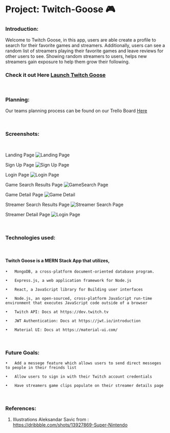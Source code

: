 # Project: Twitch-Goose 🎮


### Introduction:
Welcome to Twitch Goose, in this app, users are able create a profile to search for their favorite games and streamers.  Additionally, users can see a random list of streamers playing their favorite games and leave reviews for other users to see. Showing random streamers to users, helps new streamers gain exposure to help them grow their following. 
</br>

### Check it out Here [Launch Twitch Goose](https://twitch-goose.herokuapp.com/)
</br>

### Planning:
Our teams planning process can be found on our Trello Board [Here](https://trello.com/b/G2Ekj0zz/twitch-app)

</br>

### Screenshots: 
</br>


Landing Page
![Landing Page](https://i.imgur.com/9exVlRH.png)

Sign Up Page
![Sign Up Page]()

Login Page
![Login Page]()

Game Search Results Page
![GameSearch Page](https://i.imgur.com/SYWXku0.png)

Game Detail Page
![Game Detail]()


Streamer Search Results Page
![Streamer Search Page](https://i.imgur.com/prl1cBa.png)

Streamer Detail Page
![Login Page]()

</br>

### Technologies used:
</br>

#### Twitch Goose is a MERN Stack App that utilizes,


    •	MongoDB, a cross-platform document-oriented database program.

    •	Express.js, a web application framework for Node.js

    •	React, a JavaScript library for Building user interfaces

    •	Node.js, an open-sourced, cross-platform JavaScript run-time environment that executes JavaScript code outside of a browser

    •	Twitch API: Docs at https://dev.twitch.tv

    •	JWT Authentication: Docs at https://jwt.io/introduction

    •	Material UI: Docs at https://material-ui.com/

</br>

### Future Goals:

    •	Add a messege feature which allows users to send direct messeges to people in their freinds list
    
    •	Allow users to sign in with their Twitch account credentials 
    
    •	Have streamers game clips populate on their streamer details page
    
  </br>
  
### References:
1. Illustrations Aleksandar Savic from : https://dribbble.com/shots/13927869-Super-Nintendo
